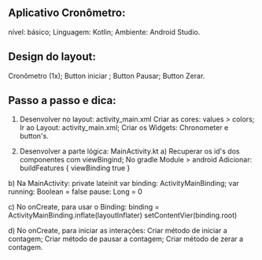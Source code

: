 ## Aplicativo Cronômetro:

nível: básico;
Linguagem: Kotlin;
Ambiente: Android Studio.


## Design do layout:

Cronômetro (1x);
Button iniciar ;
Button Pausar;
Button Zerar.


## Passo a passo e dica:

1. Desenvolver no layout: activity_main.xml
Criar as cores: values > colors;
Ir ao Layout: activity_main.xml;
Criar os Widgets: Chronometer e button's.


2. Desenvolver a parte lógica: MainActivity.kt
a) Recuperar os id's dos componentes com viewBingind;
No gradle Module > android
Adicionar: buildFeatures {
				viewBinding true
			}
			     
b) Na MainActivity:
private lateinit var binding: ActivityMainBinding;
var running: Boolean = false
pause: Long = 0

c) No onCreate, para usar o Binding:
binding = ActivityMainBinding.inflate(layoutInflater)
setContentVier(binding.root)

d) No onCreate, para iniciar as interações:
Criar método de iniciar a contagem;
Criar método de pausar a contagem;
Criar método de zerar a contagem.
